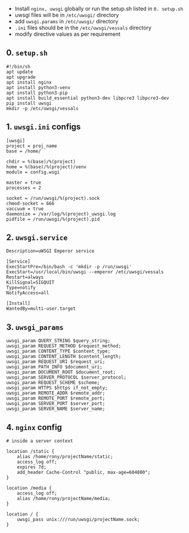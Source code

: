 - Install `nginx, uwsgi` globally or run the setup.sh listed in `0. setup.sh`
- uwsgi files will be in `/etc/uwsgi/` directory
- add `uwsgi.params` in  `/etc/uwsgi/` directory
- `.ini` files should be in the `/etc/uwsgi/vessals` directory
- modify directive values as per requirement

## 0. `setup.sh`
```
#!/bin/sh
apt update
apt upgrade
apt install nginx
apt install python3-venv
apt install python3-pip
apt install build_essential python3-dev libpcre3 libpcre3-dev
pip install uwsgi
mkdir -p /etc/uwsgi/vessals
```

## 1. `uwsgi.ini` configs
```
[uwsgi]
project = proj_name
base = /home/

chdir = %(base)/%(project)
home = %(base)/%(project)/venv
module = config.wsgi

master = true
processes = 2

socket = /run/uwsgi/%(project).sock
chmod-socket = 666
vaccuum = true
daemonize = /var/log/%(project)_uwsgi.log
pidfile = /run/uwsgi/%(project).pid
```

## 2. `uwsgi.service` 
```[Unit]
Description=uWSGI Emperor service

[Service]
ExecStartPre=/bin/bash -c 'mkdir -p /run/uwsgi'
ExecStart=/usr/local/bin/uwsgi --emperor /etc/uwsgi/vessals
Restart=always
KillSignal=SIGQUIT
Type=notify
NotifyAccess=all

[Install]
WantedBy=multi-user.target
```

## 3. `uwsgi_params`
```
uwsgi_param QUERY_STRING $query_string;
uwsgi_param REQUEST_METHOD $request_method;
uwsgi_param CONTENT_TYPE $content_type;
uwsgi_param CONTENT_LENGTH $content_length;
uwsgi_param REQUEST_URI $request_uri;
uwsgi_param PATH_INFO $document_uri;
uwsgi_param DOCUMENT_ROOT $document_root;
uwsgi_param SERVER_PROTOCOL $server_protocol;
uwsgi_param REQUEST_SCHEME $scheme;
uwsgi_param HTTPS $https if_not_empty;
uwsgi_param REMOTE_ADDR $remote_addr;
uwsgi_param REMOTE_PORT $remote_port;
uwsgi_param SERVER_PORT $server_port;
uwsgi_param SERVER_NAME $server_name;
```

## 4. `nginx` config
```
# inside a server context

location /static {
	alias /home/rony/projectName/static;
	access_log off;
	expires 7d;
	add_header Cache-Control "public, max-age=604800";
}

location /media {
	access_log off;
	alias /home/rony/projectName/media;
}

location / {
	uwsgi_pass unix:///run/uwsgi/projectName.sock;
}
```